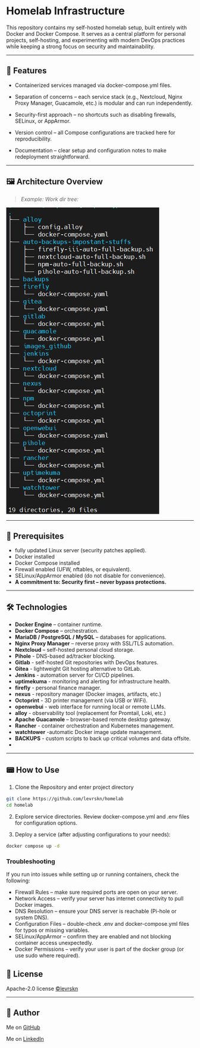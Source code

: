 # Homelab Infrastructure

This repository contains my self-hosted homelab setup, built entirely with Docker and Docker Compose.
It serves as a central platform for personal projects, self-hosting, and experimenting with modern DevOps practices while keeping a strong focus on security and maintainability.

---

## 📌 Features

- Containerized services managed via docker-compose.yml files.

- Separation of concerns – each service stack (e.g., Nextcloud, Nginx Proxy Manager, Guacamole, etc.) is modular and can run independently.
- Security-first approach – no shortcuts such as disabling firewalls, SELinux, or AppArmor.

- Version control – all Compose configurations are tracked here for reproducibility.

- Documentation – clear setup and configuration notes to make redeployment straightforward.

---

## 🖼️ Architecture Overview

> _Example: Work dir tree:_


![Cluster Diagram](images_github/tree.png)

---


## 🧰 Prerequisites

- fully updated Linux server (security patches applied).
- Docker installed
- Docker Compose installed
- Firewall enabled (UFW, nftables, or equivalent).
- SELinux/AppArmor enabled (do not disable for convenience).
- **A commitment to: Security first – never bypass protections.**

---
## 🛠️ Technologies
- **Docker Engine** – container runtime.
- **Docker Compose** – orchestration.
- **MariaDB / PostgreSQL / MySQL** – databases for applications.
- **Nginx Proxy Manager** – reverse proxy with SSL/TLS automation.
- **Nextcloud** – self-hosted personal cloud storage.
- **Pihole** - DNS-based ad/tracker blocking.
- **Gitlab** - self-hosted Git repositories with DevOps features.
- **Gitea** - lightweight Git hosting alternative to GitLab.
- **Jenkins** - automation server for CI/CD pipelines.
- **uptimekuma** - monitoring and alerting for infrastructure health.
- **firefly** - personal finance manager.
- **nexus** - repository manager (Docker images, artifacts, etc.)
- **Octoprint** - 3D printer management (via USB or WiFi).
- **openwebui** - web interface for running local or remote LLMs.
- **alloy** - observability tool (replacement for Promtail, Loki, etc.)
- **Apache Guacamole** – browser-based remote desktop gateway.
- **Rancher** - container orchestration and Kubernetes management.
- **watchtower** -automatic Docker image update management.
- **BACKUPS** - custom scripts to back up critical volumes and data offsite.
-

---


## 📟 How to Use
1. Clone the Repository and enter project directory
```bash
git clone https://github.com/levrskn/homelab
cd homelab
```

2. Explore service directories. Review docker-compose.yml and .env files for configuration options.

3. Deploy a service (after adjusting configurations to your needs):
```bash
docker compose up -d
```


### Troubleshooting
If you run into issues while setting up or running containers, check the following:
- Firewall Rules – make sure required ports are open on your server.
- Network Access – verify your server has internet connectivity to pull Docker images.
- DNS Resolution – ensure your DNS server is reachable (Pi-hole or system DNS).
- Configuration Files – double-check .env and docker-compose.yml files for typos or missing variables.
- SELinux/AppArmor – confirm they are enabled and not blocking container access unexpectedly.
- Docker Permissions – verify your user is part of the docker group (or use sudo where required).

## 📃 License
Apache-2.0 license [©levrskn](https://github.com/levrskn)

---

## 💾  Author

Me on [GitHub](https://github.com/levrskn)

Me on [LinkedIn](https://linkedin.com/in/levrskn)
